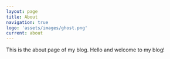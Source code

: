 ```yaml
---
layout: page
title: About
navigation: true
logo: 'assets/images/ghost.png'
current: about
---
```


This is the about page of my blog.
Hello and welcome to my blog!
